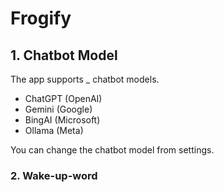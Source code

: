 # Frogify

## 1. Chatbot Model

The app supports _ chatbot models.

- ChatGPT (OpenAI)
- Gemini (Google)
- BingAI (Microsoft)
- Ollama (Meta)

You can change the chatbot model from settings.

### 2. Wake-up-word




